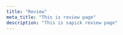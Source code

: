 ```yaml
---
title: "Review"
meta_title: "This is review page"
description: "This is sapick review page"
---
```

